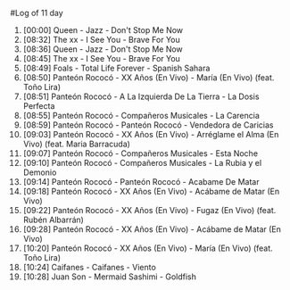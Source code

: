 #Log of 11 day

1. [00:00] Queen - Jazz - Don't Stop Me Now
1. [08:32] The xx - I See You - Brave For You
1. [08:36] Queen - Jazz - Don't Stop Me Now
1. [08:45] The xx - I See You - Brave For You
1. [08:49] Foals - Total Life Forever - Spanish Sahara
1. [08:50] Panteón Rococó - XX Años (En Vivo) - María (En Vivo) (feat. Toño Lira)
1. [08:51] Panteón Rococó - A La Izquierda De La Tierra - La Dosis Perfecta
1. [08:55] Panteón Rococó - Compañeros Musicales - La Carencia
1. [08:59] Panteón Rococó - Panteón Rococó - Vendedora de Caricias
1. [09:03] Panteón Rococó - XX Años (En Vivo) - Arréglame el Alma (En Vivo) (feat. Maria Barracuda)
1. [09:07] Panteón Rococó - Compañeros Musicales - Esta Noche
1. [09:10] Panteón Rococó - Compañeros Musicales - La Rubia y el Demonio
1. [09:14] Panteón Rococó - Panteón Rococó - Acabame De Matar
1. [09:18] Panteón Rococó - XX Años (En Vivo) - Acábame de Matar (En Vivo)
1. [09:22] Panteón Rococó - XX Años (En Vivo) - Fugaz (En Vivo) (feat. Rubén Albarrán)
1. [09:28] Panteón Rococó - XX Años (En Vivo) - Acábame de Matar (En Vivo)
1. [10:20] Panteón Rococó - XX Años (En Vivo) - María (En Vivo) (feat. Toño Lira)
1. [10:24] Caifanes - Caifanes - Viento
1. [10:28] Juan Son - Mermaid Sashimi - Goldfish
